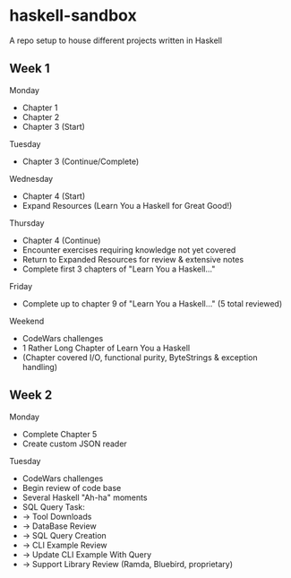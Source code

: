 # haskell-sandbox

A repo setup to house different projects written in Haskell

## Week 1

Monday
  * Chapter 1
  * Chapter 2
  * Chapter 3 (Start)

Tuesday
  * Chapter 3 (Continue/Complete)

Wednesday
  * Chapter 4 (Start)
  * Expand Resources (Learn You a Haskell for Great Good!)

Thursday
  * Chapter 4 (Continue)
  * Encounter exercises requiring knowledge not yet covered
  * Return to Expanded Resources for review & extensive notes
  * Complete first 3 chapters of "Learn You a Haskell..."

Friday
  * Complete up to chapter 9 of "Learn You a Haskell..." (5 total reviewed)

Weekend
  * CodeWars challenges
  * 1 Rather Long Chapter of Learn You a Haskell
  * (Chapter covered I/O, functional purity, ByteStrings & exception handling)

## Week 2

Monday
  * Complete Chapter 5
  * Create custom JSON reader

Tuesday
  * CodeWars challenges
  * Begin review of code base
  * Several Haskell "Ah-ha" moments
  * SQL Query Task:
  * -> Tool Downloads
  * -> DataBase Review
  * -> SQL Query Creation
  * -> CLI Example Review
  * -> Update CLI Example With Query
  * -> Support Library Review (Ramda, Bluebird, proprietary)
